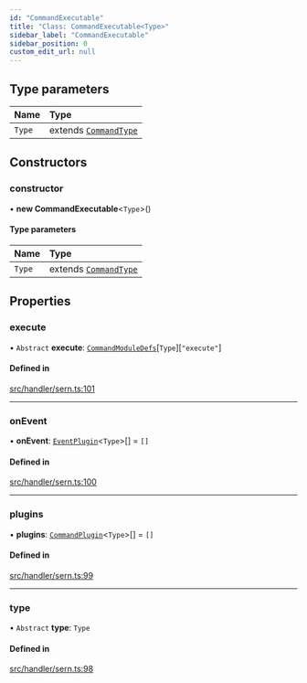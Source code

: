 ```yaml
---
id: "CommandExecutable"
title: "Class: CommandExecutable<Type>"
sidebar_label: "CommandExecutable"
sidebar_position: 0
custom_edit_url: null
---
```


## Type parameters

| Name | Type |
| :------ | :------ |
| `Type` | extends [`CommandType`](../enums/CommandType.md) |

## Constructors

### constructor

• **new CommandExecutable**<`Type`\>()

#### Type parameters

| Name | Type |
| :------ | :------ |
| `Type` | extends [`CommandType`](../enums/CommandType.md) |

## Properties

### execute

• `Abstract` **execute**: [`CommandModuleDefs`](../modules.md#commandmoduledefs)[`Type`][``"execute"``]

#### Defined in

[src/handler/sern.ts:101](https://github.com/sern-handler/handler/blob/eb2924c/src/handler/sern.ts#L101)

___

### onEvent

• **onEvent**: [`EventPlugin`](../modules.md#eventplugin)<`Type`\>[] = `[]`

#### Defined in

[src/handler/sern.ts:100](https://github.com/sern-handler/handler/blob/eb2924c/src/handler/sern.ts#L100)

___

### plugins

• **plugins**: [`CommandPlugin`](../modules.md#commandplugin)<`Type`\>[] = `[]`

#### Defined in

[src/handler/sern.ts:99](https://github.com/sern-handler/handler/blob/eb2924c/src/handler/sern.ts#L99)

___

### type

• `Abstract` **type**: `Type`

#### Defined in

[src/handler/sern.ts:98](https://github.com/sern-handler/handler/blob/eb2924c/src/handler/sern.ts#L98)
